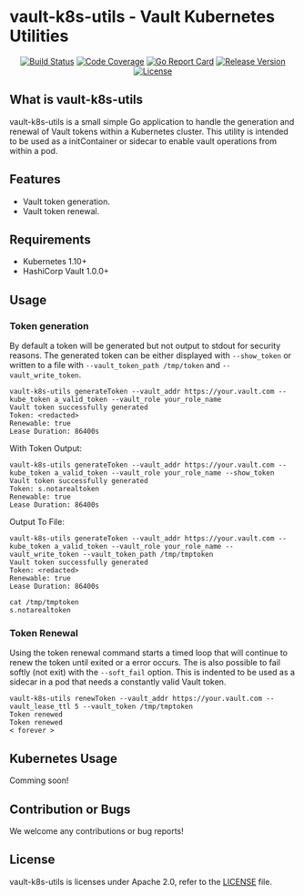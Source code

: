# vault-k8s-utils - Vault Kubernetes Utilities
<p align="center">
<p align="center">
<a href="https://circleci.com/gh/EquityZen/vault-k8s-utils"><img src="https://circleci.com/gh/EquityZen/vault-k8s-utils.svg?style=svg" alt="Build Status"></a>
<a href="https://codecov.io/gh/go-resty/resty/branch/master"><img src="https://codecov.io/gh/go-resty/resty/branch/master/graph/badge.svg" alt="Code Coverage"></a>
<a href="https://goreportcard.com/report/EquityZen/vault-k8s-utils"><img src="https://goreportcard.com/badge/github.com/EquityZen/vault-k8s-utils" alt="Go Report Card"></a>
<a href="https://github.com/go-resty/resty/releases/latest"><img src="https://img.shields.io/github/v/tag/EquityZen/vault-k8s-utils?sort=semver" alt="Release Version"></a>
<a href="LICENSE"><img src="https://img.shields.io/github/license/EquityZen/vault-k8s-utils" alt="License"></a></p>
</p>

## What is vault-k8s-utils
vault-k8s-utils is a small simple Go application to handle the generation and renewal of Vault tokens within a Kubernetes cluster.  This utility is intended to be used as a initContainer or sidecar to enable vault operations from within a pod.

## Features
  * Vault token generation.
  * Vault token renewal.

## Requirements
  * Kubernetes 1.10+
  * HashiCorp Vault 1.0.0+

## Usage

### Token generation
By default a token will be generated but not output to stdout for security reasons.  The generated token can be either displayed with `--show_token` or written to a file with `--vault_token_path /tmp/token` and `--vault_write_token`.
```
vault-k8s-utils generateToken --vault_addr https://your.vault.com --kube_token a_valid_token --vault_role your_role_name
Vault token successfully generated
Token: <redacted>
Renewable: true
Lease Duration: 86400s
```
With Token Output:
```
vault-k8s-utils generateToken --vault_addr https://your.vault.com --kube_token a_valid_token --vault_role your_role_name --show_token
Vault token successfully generated
Token: s.notarealtoken
Renewable: true
Lease Duration: 86400s
```
Output To File:
```
vault-k8s-utils generateToken --vault_addr https://your.vault.com --kube_token a_valid_token --vault_role your_role_name --vault_write_token --vault_token_path /tmp/tmptoken
Vault token successfully generated
Token: <redacted>
Renewable: true
Lease Duration: 86400s

cat /tmp/tmptoken 
s.notarealtoken
```

### Token Renewal
Using the token renewal command starts a timed loop that will continue to renew the token until exited or a error occurs.  The is also possible to fail softly (not exit) with the `--soft_fail` option.  This is indented to be used as a sidecar in a pod that needs a constantly valid Vault token.
```
vault-k8s-utils renewToken --vault_addr https://your.vault.com --vault_lease_ttl 5 --vault_token /tmp/tmptoken 
Token renewed
Token renewed
< forever >
```

## Kubernetes Usage
Comming soon!

## Contribution or Bugs
We welcome any contributions or bug reports!

## License
vault-k8s-utils is licenses under Apache 2.0, refer to the [LICENSE](LICENSE) file.